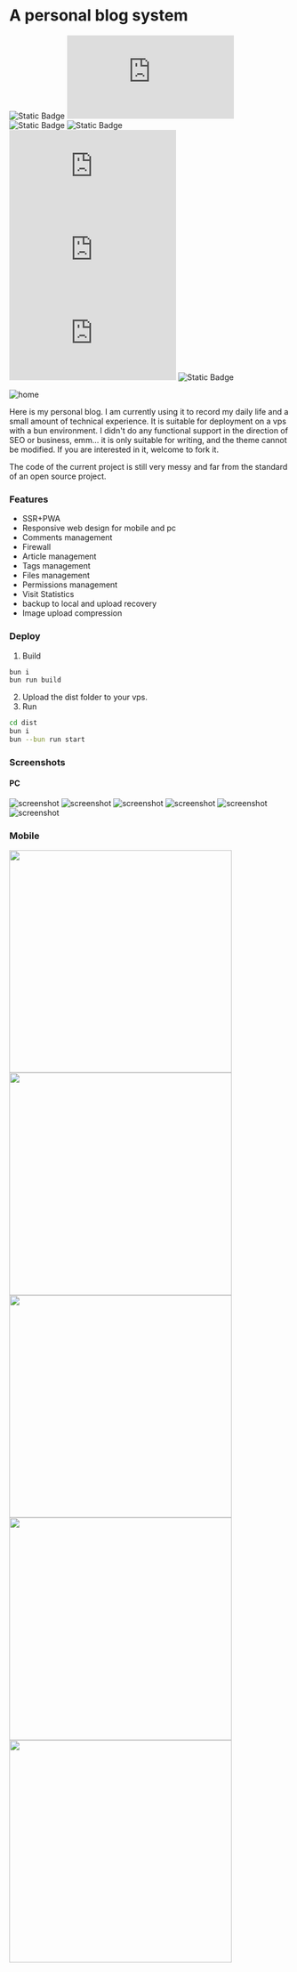 # A personal blog system

![Static Badge](https://img.shields.io/badge/sveltekit-^2.17.2-f96743?style=flat&logo=svelte&link=https%3A%2F%2Fsvelte.dev%2Fdocs%2Fkit%2Fintroduction)
![Static Badge](https://img.shields.io/badge/typescript-^5.7.3-3178c6?style=flat&link=https%3A%2F%2Fwww.typescriptlang.org)
![Static Badge](https://img.shields.io/badge/bun-latest-f472b6?style=flat&logo=bun&link=https%3A%2F%2Fbun.sh)
![Static Badge](https://img.shields.io/badge/bun-sqlite-f472b6?style=flat&logo=bun&link=https%3A%2F%2Fbun.sh%2Fdocs%2Fapi%2Fsqlite)
![Static Badge](https://img.shields.io/badge/sass-^1.85.0-bf4080?style=flat&logo=sass&link=https%3A%2F%2Fsass-lang.com)
![Static Badge](https://img.shields.io/badge/isbot-^5.1.23-007ec6?style=flat&logo=isbot&link=https%3A%2F%2Fisbot.js.org)
![Static Badge](https://img.shields.io/badge/marked-^15.0.7-yellow?style=flat&logo=marked&link=https%3A%2F%2Fmarked.js.org)
![Static Badge](https://img.shields.io/badge/easymde-^2.19.0-green?style=flat&link=https%3A%2F%2Fgithub.com%2FIonaru%2Feasy-markdown-editor)

![home](doc/home.webp)

Here is my personal blog. I am currently using it to
record my daily life and a small amount of technical
experience. It is suitable for deployment on a vps with
a bun environment. I didn't do any functional support
in the direction of SEO or business, emm... it is only
suitable for writing, and the theme cannot be modified.
If you are interested in it, welcome to fork it.

The code of the current project is still very messy
and far from the standard of an open source project.

### Features

- SSR+PWA
- Responsive web design for mobile and pc
- Comments management
- Firewall
- Article management
- Tags management
- Files management
- Permissions management
- Visit Statistics
- backup to local and upload recovery
- Image upload compression

### Deploy

1. Build

```bash
bun i
bun run build
```

2. Upload the dist folder to your vps.
3. Run

```bash
cd dist
bun i
bun --bun run start
```

### Screenshots

#### PC

![screenshot](doc/list.webp)
![screenshot](doc/view.webp)
![screenshot](doc/login.webp)
![screenshot](doc/write.webp)
![screenshot](doc/fw.webp)
![screenshot](doc/manage.webp)

### Mobile

<img width=400 src="doc/list_m.webp"/>
<img width=400 src="doc/view_m.webp"/>
<img width=400 src="doc/manage_m.webp"/>
<img width=400 src="doc/write_m.webp"/>
<img width=400 src="doc/fw_m.webp"/>
